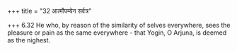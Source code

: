 +++
title = "32 आत्मौपम्येन सर्वत्र"

+++
6.32 He who, by reason of the similarity of selves everywhere, sees the
pleasure or pain as the same everywhere - that Yogin, O Arjuna, is
deemed as the nighest.
